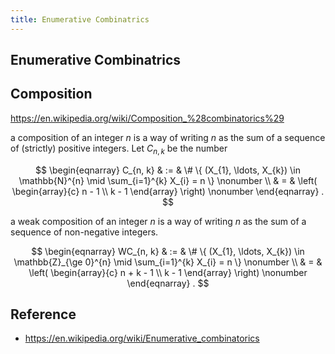 ```yaml
---
title: Enumerative Combinatrics
---
```


## Enumerative Combinatrics


## Composition
https://en.wikipedia.org/wiki/Composition_%28combinatorics%29

a composition of an integer $n$ is a way of writing $n$ as the sum of a sequence of (strictly) positive integers.
Let $C_{n, k}$ be the number 

$$
\begin{eqnarray}
    C_{n, k}
    & := &
        \#
        \{
            (X_{1}, \ldots, X_{k}) \in \mathbb{N}^{n}
            \mid
            \sum_{i=1}^{k} 
                X_{i}
            =
            n
        \}
    \nonumber
    \\
    & = &
        \left(
            \begin{array}{c}
                n - 1 \\
                k - 1
            \end{array}
        \right)
    \nonumber
\end{eqnarray}
    .
$$

a weak composition of an integer $n$ is a way of writing $n$ as the sum of a sequence of non-negative integers.

$$
\begin{eqnarray}
    WC_{n, k}
    & := &
        \#
        \{
            (X_{1}, \ldots, X_{k}) \in \mathbb{Z}_{\ge 0}^{n}
            \mid
            \sum_{i=1}^{k}
                X_{i}
            =
            n
        \}
    \nonumber
    \\
    & = &
        \left(
            \begin{array}{c}
                n + k  - 1 \\
                k - 1
            \end{array}
        \right)
    \nonumber
\end{eqnarray}
    .
$$

## Reference
- https://en.wikipedia.org/wiki/Enumerative_combinatorics
